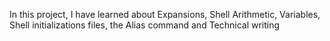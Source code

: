 In this project, I have learned about Expansions, Shell Arithmetic, Variables, Shell initializations files, the Alias command and Technical writing
